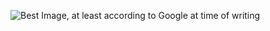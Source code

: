 ![Best Image, at least according to Google at time of writing](https://www.google.com/url?sa=i&url=https%3A%2F%2Fwww.pocket-lint.com%2Fphones%2Fnews%2Fapple%2F146898-the-best-apple-iphone-photos-ever-taken&psig=AOvVaw26e37D12oX_1NAH2r_WZek&ust=1635700673903000&source=images&cd=vfe&ved=0CAsQjRxqFwoTCICDgYLS8vMCFQAAAAAdAAAAABAD)
